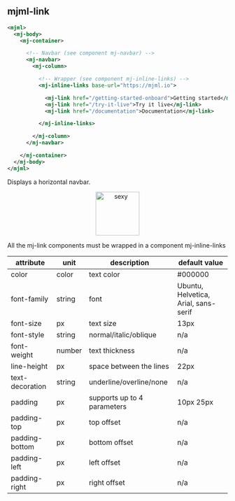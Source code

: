 ## mjml-link

``` xml
<mjml>
  <mj-body>
    <mj-container>

      <!-- Navbar (see component mj-navbar) -->
      <mj-navbar>
        <mj-column>

          <!-- Wrapper (see component mj-inline-links) -->
          <mj-inline-links base-url="https://mjml.io">

            <mj-link href="/getting-started-onboard">Getting started</mj-link>
            <mj-link href="/try-it-live">Try it live</mj-link>
            <mj-link href="/documentation">Documentation</mj-link>

          </mj-inline-links>

        </mj-column>
      </mj-navbar>

    </mj-container>
  </mj-body>
</mjml>
```

Displays a horizontal navbar.

<p align="center">
  <a href="/try-it-live/link"><img width="100px" src="http://imgh.us/TRYITLIVE.svg" alt="sexy" /></a>
</p>

<aside class="notice">
All the mj-link components must be wrapped in a component mj-inline-links
</aside>

attribute        | unit          | description                    | default value
-----------------|---------------|--------------------------------|------------------------------
color            | color         | text color                     | #000000
font-family      | string        | font                           | Ubuntu, Helvetica, Arial, sans-serif
font-size        | px            | text size                      | 13px
font-style       | string        | normal/italic/oblique          | n/a
font-weight      | number        | text thickness                 | n/a
line-height      | px            | space between the lines        | 22px
text-decoration  | string        | underline/overline/none        | n/a
padding          | px            | supports up to 4 parameters    | 10px 25px
padding-top      | px            | top offset                     | n/a
padding-bottom   | px            | bottom offset                  | n/a
padding-left     | px            | left offset                    | n/a
padding-right    | px            | right offset                   | n/a
